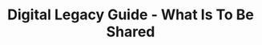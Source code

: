 ---
title: Digital Legacy Guide - What Is To Be Shared
layout: "stepbystep_centred_text"
permalink: "/DigitalLegacyGuide/WhatIsToBeShared/"
---